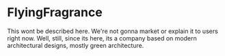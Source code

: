 # FlyingFragrance
This wont be described here. We're not gonna market or explain it to users right now. Well, still, since its here, its a company based on modern architectural designs, mostly green architecture. 
